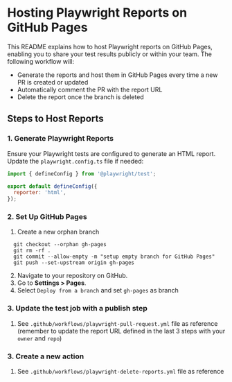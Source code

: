 # Hosting Playwright Reports on GitHub Pages

This README explains how to host Playwright reports on GitHub Pages, enabling you to share your test results publicly or within your team. The following workflow will:

 - Generate the reports and host them in GitHub Pages every time a new PR is created or updated
 - Automatically comment the PR with the report URL
 - Delete the report once the branch is deleted

## Steps to Host Reports

### 1. Generate Playwright Reports

Ensure your Playwright tests are configured to generate an HTML report. Update the `playwright.config.ts` file if needed:

```javascript
import { defineConfig } from '@playwright/test';

export default defineConfig({
  reporter: 'html',
});
```

### 2. Set Up GitHub Pages

1. Create a new orphan branch 

  ```
    git checkout --orphan gh-pages
    git rm -rf .
    git commit --allow-empty -m "setup empty branch for GitHub Pages"
    git push --set-upstream origin gh-pages
  ```

2. Navigate to your repository on GitHub.
3. Go to **Settings > Pages**.
4. Select `Deploy from a branch` and set `gh-pages` as branch

### 3. Update the test job with a publish step

1. See `.github/workflows/playwright-pull-request.yml` file as reference (remember to update the report URL defined in the last 3 steps with your `owner` and `repo`)

### 3. Create a new action

1. See `.github/workflows/playwright-delete-reports.yml` file as reference
